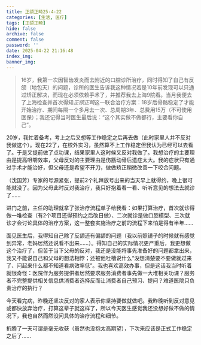 ```yaml
---
title: 正颌正畸25-4-22
categories: [生活, 医疗]
tags: [正颌正畸]
hide: false
archive: false
comment: false
password: ''
date: 2025-04-22 21:16:48
index_img:
banner_img:
---
```

> 16岁，我第一次因智齿发炎而去附近的口腔诊所治疗，同时得知了自己有反颌（地包天）的问题，诊所的医生告诉我这种情况若是10年前发现可以只通过矫正解决，而现在必须依赖手术了，并推荐我去上海9院看。当月我便去了上海检查并首次得知*正颌正畸*这一联合治疗方案：18岁后骨骼稳定了才能开始治疗、期间每隔一个多月去一次、总周期3年、总费用15万（不可使用医保）；我还记得当时医生最后说：“这个其实做不做都行，主要看你自己”。
<!-- more -->

20岁，我忙着备考，考上之后又想等工作稳定之后再去做（此时家里人并不反对我做这个）。现在22了，在校外实习，虽然算不上工作稳定但我认为已经可以去看了。于是又提前做了点功课，结果家里人这时候又反对我做了。我想治疗的主要理由是提高咀嚼效率，父母反对的主要理由是伤筋动骨后遗症太大。我的症状只有通过手术才能治好，但父母还是希望不开刀，做做矫正稍微改善一下咬合问题。

（沈国芳）专家的号源紧张，提前2个礼拜放号出来的当天早上就得约，晚上很可能就没了。因为父母此时反对我治疗，我只好抱着看一看、听听意见的想法去就诊了……

进门之前，主任的助理就拿了张治疗流程单子给我看：如果打算治疗，首次就诊得做一堆检查（有2个项目还得预约之后改日做）、二次就诊是做口腔模型、三次就诊才会讨论具体的治疗方案，这一整套实施治疗之前的流程下来怕是得有半年……

面见医生后，我得知自己除了反颌还有偏颌的问题（我以前照镜子的时候就有感觉到异常，老妈居然还说看不出来……）。得知自己的实际情况更严重后，我更想做这个治疗了，但苦于当下父母的反对，我还是没能将事先准备好的问题都拿出来，我又不能说自己和父母的想法相悖；还被他吐槽说什么“没想清楚要不要做就过来了、问起来什么都不知道看病效率低”。我也喜欢高效办事，但是这话我当时听着就很奇怪：医院作为服务提供者居然要求服务消费者事先做一大堆相关功课？服务者不完整提供相关信息供消费者选择反而让消费者自己预习、提问？难道医院只负责治疗的执行？

今天看完病，昨晚还坚决反对的家人表示你坚持要做就做吧。我昨晚听到反对意见或都快放弃治疗，打算这辈子就这样了，所以今天医生感觉我还没想好做不做的情况下，我也自然而然没问具体的治疗流程和细节。

折腾了一天可谓是毫无收获（虽然也没抱太高期望），下次来应该是正式工作稳定之后了……